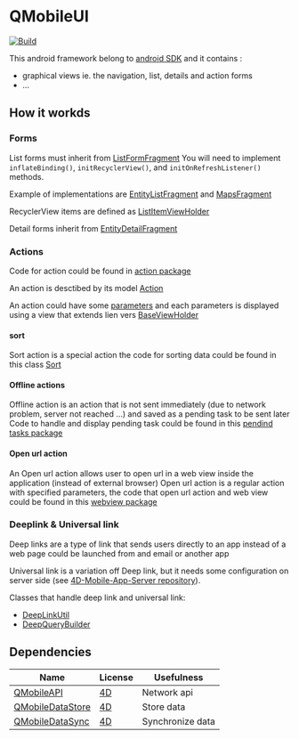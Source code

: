 # QMobileUI

[![Build](https://github.com/4d/android-QMobileUI/actions/workflows/build.yml/badge.svg)](https://github.com/4d/android-QMobileUI/actions/workflows/build.yml)

This android framework belong to [android SDK](https://github.com/4d/android-sdk) and it contains :
- graphical views ie. the navigation, list, details and action forms
- ...

## How it workds

### Forms

List forms must inherit from [ListFormFragment](https://github.com/4d/android-QMobileUI/blob/main/qmobileui/src/main/java/com/qmobile/qmobileui/list/ListFormFragment.kt)
You will need to implement `inflateBinding()`, `initRecyclerView()`, and `initOnRefreshListener()` methods.

Example of implementations are [EntityListFragment](https://github.com/4d/android-QMobileUI/blob/main/qmobileui/src/main/java/com/qmobile/qmobileui/list/EntityListFragment.kt) and [MapsFragment](https://github.com/4d/android-QMobileUI/blob/main/qmobileui/src/main/java/com/qmobile/qmobileui/list/maps/MapsFragment.kt)

RecyclerView items are defined as [ListItemViewHolder](https://github.com/4d/android-QMobileUI/blob/main/qmobileui/src/main/java/com/qmobile/qmobileui/list/ListItemViewHolder.kt)

Detail forms inherit from [EntityDetailFragment](https://github.com/4d/android-QMobileUI/blob/main/qmobileui/src/main/java/com/qmobile/qmobileui/detail/EntityDetailFragment.kt)

### Actions

Code for action could be found in [action package](qmobileui/src/main/java/com/qmobile/qmobileui/action)

An action is desctibed by its model [Action](qmobileui/src/main/java/com/qmobile/qmobileui/action/model/Action.kt)

An action could have some [parameters](qmobileui/src/main/java/com/qmobile/qmobileui/action/actionparameters) and
each parameters is displayed using a view that extends lien vers [BaseViewHolder](qmobileui/src/main/java/com/qmobile/qmobileui/action/actionparameters/viewholders/BaseViewHolder.kt)

#### sort

Sort action is a special action the code for sorting data could be found in this class [Sort](qmobileui/src/main/java/com/qmobile/qmobileui/action/sort/Sort.kt)

#### Offline actions

Offline action is an action that is not sent immediately (due to network problem, server not reached ...) and saved as a pending task to be sent later
Code to handle and display pending task could be found in this [pendind tasks package](qmobileui/src/main/java/com/qmobile/qmobileui/action/pendingtasks)

#### Open url action

An Open url action allows user to open url in a web view inside the application (instead of external browser)
Open url action is a regular action with specified parameters, the code that open url action and web view could be found in this [webview package](qmobileui/src/main/java/com/qmobile/qmobileui/action/webview)

### Deeplink & Universal link

Deep links are a type of link that sends users directly to an app instead of a web page could be launched from and email or another app

Universal link is a variation off Deep link, but it needs some configuration on server side (see [4D-Mobile-App-Server repository](https://github.com/4d/4D-Mobile-App-Server)).

Classes that handle deep link and universal link:
- [DeepLinkUtil](qmobileui/src/main/java/com/qmobile/qmobileui/utils/DeepLinkUtil.kt)
- [DeepQueryBuilder](qmobileui/src/main/java/com/qmobile/qmobileui/utils/DeepQueryBuilder.kt)
 
## Dependencies

| Name | License | Usefulness |
|-|-|-|
| [QMobileAPI](https://github.com/4d/android-QMobileAPI) | [4D](https://github.com/4d/android-QMobileAPI/blob/master/LICENSE.md) | Network api |
| [QMobileDataStore](https://github.com/4d/android-QMobileDataStore) | [4D](https://github.com/4d/android-QMobileDataStore/blob/master/LICENSE.md) | Store data |
| [QMobileDataSync](https://github.com/4d/android-QMobileDataSync) | [4D](https://github.com/4d/android-QMobileDataSync/blob/master/LICENSE.md) | Synchronize data |
